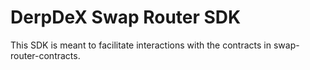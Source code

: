 # DerpDeX Swap Router SDK

This SDK is meant to facilitate interactions with the contracts in swap-router-contracts.
